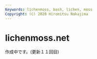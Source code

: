 ```yaml
---
Keywords: lichenmoss, bash, lichen, moss 
Copyright: (C) 2020 Hiromitsu Nakajima
---
```


# lichenmoss.net

作成中です。(更新１１回目)
